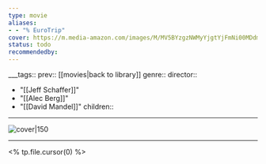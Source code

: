 ```yaml
---
type: movie
aliases:
- - "% EuroTrip"
cover: https://m.media-amazon.com/images/M/MV5BYzgzNWMyYjgtYjFmNi00MDdmLTk4MjAtYzMxMjI3MWU2MzcxXkEyXkFqcGc@._V1_SX300.jpg
status: todo
recommendedby:
---
```

___tags:: prev:: [[movies|back to library]]
genre::
director:: 
  - "[[Jeff Schaffer]]"
  - "[[Alec Berg]]"
  - "[[David Mandel]]"
children::
___
![cover|150](https://m.media-amazon.com/images/M/MV5BYzgzNWMyYjgtYjFmNi00MDdmLTk4MjAtYzMxMjI3MWU2MzcxXkEyXkFqcGc@._V1_SX300.jpg)
___
<% tp.file.cursor(0) %>
